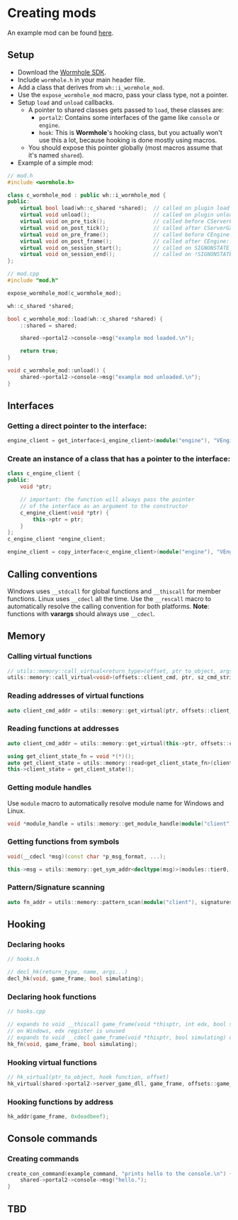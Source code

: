 # Creating mods

An example mod can be found [here](https://github.com/Zyntex1/wh-example-mod).

## Setup
- Download the [Wormhole SDK](https://github.com/Zyntex1/wormhole-sdk).
- Include `wormhole.h` in your main header file.
- Add a class that derives from `wh::i_wormhole_mod`.
- Use the `expose_wormhole_mod` macro, pass your class type, not a pointer.
- Setup `load` and `unload` callbacks.
	- A pointer to shared classes gets passed to `load`, these classes are:
    	- `portal2`: Contains some interfaces of the game like `console` or `engine`.
    	- `hook`: This is **Wormhole**'s hooking class, but you actually won't use this a lot, because hooking is done mostly using macros.
	- You should expose this pointer globally (most macros assume that it's named `shared`).
- Example of a simple mod:
```cpp
// mod.h
#include <wormhole.h>

class c_wormhole_mod : public wh::i_wormhole_mod {
public:
	virtual bool load(wh::c_shared *shared);  // called on plugin load
	virtual void unload();                    // called on plugin unload
	virtual void on_pre_tick();               // called before CServerGameDLL::GameFrame
	virtual void on_post_tick();              // called after CServerGameDll::GameFrame
	virtual void on_pre_frame();              // called before CEngine::Frame
	virtual void on_post_frame();             // called after CEngine::Frame
	virtual void on_session_start();          // called on SIGNONSTATE_FULL
	virtual void on_session_end();            // called on !SIGNONSTATE_FULL
};

// mod.cpp
#include "mod.h"

expose_wormhole_mod(c_wormhole_mod); 

wh::c_shared *shared;

bool c_wormhole_mod::load(wh::c_shared *shared) {
	::shared = shared;

	shared->portal2->console->msg("example mod loaded.\n");

	return true;
}

void c_wormhole_mod::unload() {
	shared->portal2->console->msg("example mod unloaded.\n");
}
```
## Interfaces
### Getting a direct pointer to the interface:
```cpp
engine_client = get_interface<i_engine_client>(module("engine"), "VEngineClient015");
```
### Create an instance of a class that has a pointer to the interface:
```cpp
class c_engine_client {
public:
	void *ptr;

	// important: the function will always pass the pointer 
	// of the interface as an argument to the constructor
	c_engine_client(void *ptr) {
		this->ptr = ptr;
	}
};
c_engine_client *engine_client;

engine_client = copy_interface<c_engine_client>(module("engine"), "VEngineClient015");
```

## Calling conventions
Windows uses `__stdcall` for global functions and `__thiscall` for member functions.
Linux uses `__cdecl` all the time.
Use the `__rescall` macro to automatically resolve the calling convention for both platforms.
**Note**: functions with **varargs** should always use `__cdecl`. 

## Memory
### Calling virtual functions
```cpp
// utils::memory::call_virtual<return_type>(offset, ptr_to_object, args...);
utils::memory::call_virtual<void>(offsets::client_cmd, ptr, sz_cmd_string);
```

### Reading addresses of virtual functions
```cpp
auto client_cmd_addr = utils::memory::get_virtual(ptr, offsets::client_cmd);
```

### Reading functions at addresses
```cpp
auto client_cmd_addr = utils::memory::get_virtual(this->ptr, offsets::client_cmd);

using get_client_state_fn = void *(*)();
auto get_client_state = utils::memory::read<get_client_state_fn>(client_cmd_addr + offsets::get_client_state);
this->client_state = get_client_state();
```

### Getting module handles
Use `module` macro to automatically resolve module name for Windows and Linux.
```cpp
void *module_handle = utils::memory::get_module_handle(module("client"));
```

### Getting functions from symbols
```cpp
void(__cdecl *msg)(const char *p_msg_format, ...);

this->msg = utils::memory::get_sym_addr<decltype(msg)>(modules::tier0, symbols::msg);
```

### Pattern/Signature scanning
```cpp
auto fn_addr = utils::memory::pattern_scan(module("client"), signatures::calc_view_model_lag);
```

## Hooking
### Declaring hooks
```cpp
// hooks.h

// decl_hk(return_type, name, args...)
decl_hk(void, game_frame, bool simulating);
```

### Declaring hook functions
```cpp
// hooks.cpp

// expands to void __thiscall game_frame(void *thisptr, int edx, bool simulating)
// on Windows, edx register is unused
// expands to void __cdecl game_frame(void *thisptr, bool simulating) on Linux
hk_fn(void, game_frame, bool simulating);
```

### Hooking virtual functions
```cpp
// hk_virtual(ptr_to_object, hook function, offset)
hk_virtual(shared->portal2->server_game_dll, game_frame, offsets::game_frame);
```

### Hooking functions by address
```cpp
hk_addr(game_frame, 0xdeadbeef);
```

## Console commands
### Creating commands
```cpp
create_con_command(example_command, "prints hello to the console.\n") {
    shared->portal2->console->msg("hello.");
}
```

## TBD